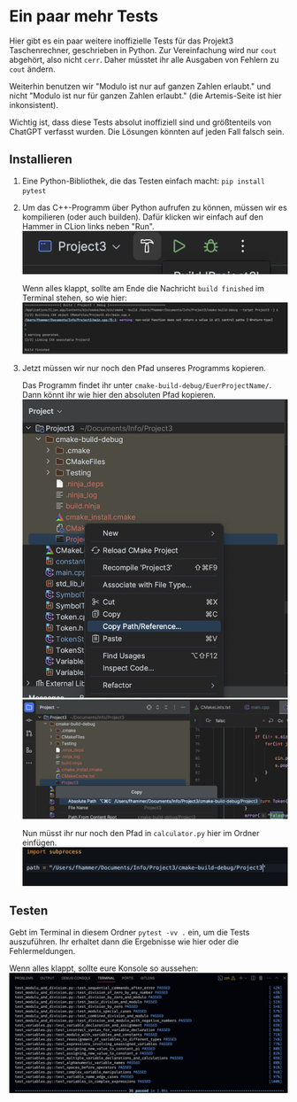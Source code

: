 # Ein paar mehr Tests

Hier gibt es ein paar weitere inoffizielle Tests für das Projekt3 Taschenrechner, geschrieben in Python.
Zur Vereinfachung wird nur `cout` abgehört, also nicht `cerr`. Daher müsstet ihr alle Ausgaben von Fehlern zu `cout` ändern.

Weiterhin benutzen wir "Modulo ist nur auf ganzen Zahlen erlaubt." und nicht "Modulo ist nur für ganzen Zahlen erlaubt." (die Artemis-Seite ist hier inkonsistent).

Wichtig ist, dass diese Tests absolut inoffiziell sind und größtenteils von ChatGPT verfasst wurden. Die Lösungen könnten auf jeden Fall falsch sein.

## Installieren

1. Eine Python-Bibliothek, die das Testen einfach macht: `pip install pytest`

2. Um das C++-Programm über Python aufrufen zu können, müssen wir es kompilieren (oder auch builden).
   Dafür klicken wir einfach auf den Hammer in CLion links neben "Run".
   ![Build-Button in CLion](imgs/hammer.png)

   Wenn alles klappt, sollte am Ende die Nachricht `build finished` im Terminal stehen, so wie hier:
   ![Build Finished Nachricht](imgs/build_finished.png)

3. Jetzt müssen wir nur noch den Pfad unseres Programms kopieren.

   Das Programm findet ihr unter `cmake-build-debug/EuerProjectName/`. Dann könnt ihr wie hier den absoluten Pfad kopieren.
   ![Pfad kopieren](imgs/copy_build.png)
   ![Absoluter Pfad](imgs/absolute.png)

   Nun müsst ihr nur noch den Pfad in `calculator.py` hier im Ordner einfügen.
   ![Pfad in calculator.py einfügen](imgs/paste_in_path.png)

## Testen

Gebt im Terminal in diesem Ordner `pytest -vv .` ein, um die Tests auszuführen. Ihr erhaltet dann die Ergebnisse wie hier oder die Fehlermeldungen.

Wenn alles klappt, sollte eure Konsole so aussehen:
![Pytest Ergebnisse](imgs/pytest.png)
